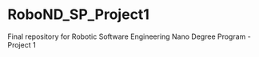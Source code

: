 # RoboND_SP_Project1
Final repository for Robotic Software Engineering Nano Degree Program - Project 1
